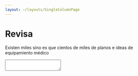 ```yaml
---
layout: ~/layouts/SingleColumnPage
---
```

# Revisa

Existen miles sino es que cientos de miles de planos e ideas de equipamiento
 médico

<textarea></textarea>
